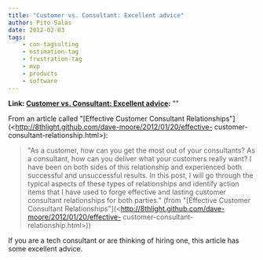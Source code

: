 ```yaml
---
title: "Customer vs. Consultant: Excellent advice"
author: Pito Salas
date: 2012-02-03
tags:
    - con-tagsulting
    - estimation-tag
    - frustration-tag
    - mvp
    - products
    - software
---
```


**Link: [Customer vs. Consultant: Excellent advice](None):** ""

From an article called "[Effective Customer Consultant
Relationships"](<http://8thlight.github.com/dave-moore/2012/01/20/effective-
customer-consultant-relationship.html>):

> "As a customer, how can you get the most out of your consultants? As a
> consultant, how can you deliver what your customers really want? I have been
> on both sides of this relationship and experienced both successful and
> unsuccessful results. In this post, I will go through the typical aspects of
> these types of relationships and identify action items that I have used to
> forge effective and lasting customer consultant relationships for both
> parties." (from "[Effective Customer Consultant
> Relationships"](<http://8thlight.github.com/dave-moore/2012/01/20/effective-
> customer-consultant-relationship.html>))

If you are a tech consultant or are thinking of hiring one, this article has
some excellent advice.


